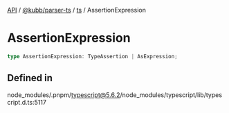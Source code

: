 [API](../../../../../packages.md) / [@kubb/parser-ts](../../../index.md) / [ts](../index.md) / AssertionExpression

# AssertionExpression

```ts
type AssertionExpression: TypeAssertion | AsExpression;
```

## Defined in

node\_modules/.pnpm/typescript@5.6.2/node\_modules/typescript/lib/typescript.d.ts:5117
